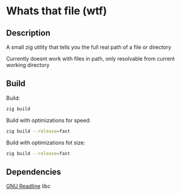 # Whats that file (wtf)

## Description

A small zig utility that tells you the full real path of a file or directory

Currently doesnt work with files in path, only resolvable from current working directory

## Build

Build:

```bash
zig build
```

Build with optimizations for speed:

```bash
zig build --release=fast
```

Build with optimizations fot size:

```bash
zig build --release=fast
```

## Dependencies

[GNU Readline](https://tiswww.case.edu/php/chet/readline/rltop.html)
libc